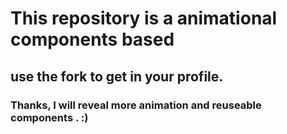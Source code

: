 # This repository is a animational components based 

## use the fork to get in your profile.

### Thanks, I will reveal more animation and reuseable components . :)
